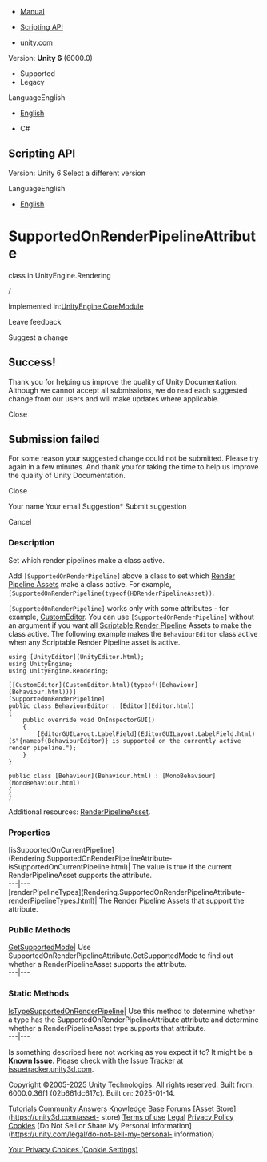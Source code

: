 [ ]()

  * [Manual](../Manual/index.html)
  * [Scripting API](../ScriptReference/index.html)

  * [unity.com](https://unity.com/)

Version: **Unity 6** (6000.0)

  * Supported
  * Legacy

LanguageEnglish

  * [English]()

  * C#

[ ](https://docs.unity3d.com)

## Scripting API

Version: Unity 6 Select a different version

LanguageEnglish

  * [English]()

# SupportedOnRenderPipelineAttribute

class in UnityEngine.Rendering

/

Implemented in:[UnityEngine.CoreModule](UnityEngine.CoreModule.html)

Leave feedback

Suggest a change

## Success!

Thank you for helping us improve the quality of Unity Documentation. Although
we cannot accept all submissions, we do read each suggested change from our
users and will make updates where applicable.

Close

## Submission failed

For some reason your suggested change could not be submitted. Please <a>try
again</a> in a few minutes. And thank you for taking the time to help us
improve the quality of Unity Documentation.

Close

Your name Your email Suggestion* Submit suggestion

Cancel

[ ]()

### Description

Set which render pipelines make a class active.

Add `[SupportedOnRenderPipeline]` above a class to set which [Render Pipeline
Assets](Rendering.RenderPipelineAsset.html) make a class active. For example,
`[SupportedOnRenderPipeline(typeof(HDRenderPipelineAsset))`.  
  
`[SupportedOnRenderPipeline]` works only with some attributes - for example,
[CustomEditor](CustomEditor.html). You can use `[SupportedOnRenderPipeline]`
without an argument if you want all [Scriptable Render
Pipeline](../Manual/ScriptableRenderPipeline.html) Assets to make the class
active. The following example makes the `BehaviourEditor` class active when
any Scriptable Render Pipeline asset is active.

    
    
    using [UnityEditor](UnityEditor.html);
    using UnityEngine;
    using UnityEngine.Rendering;  
      
    [[CustomEditor](CustomEditor.html)(typeof([Behaviour](Behaviour.html)))]
    [SupportedOnRenderPipeline]
    public class BehaviourEditor : [Editor](Editor.html)
    {
        public override void OnInspectorGUI()
        {
            [EditorGUILayout.LabelField](EditorGUILayout.LabelField.html)($"{nameof(BehaviourEditor)} is supported on the currently active render pipeline.");
        }
    }  
      
    public class [Behaviour](Behaviour.html) : [MonoBehaviour](MonoBehaviour.html)
    {
    }
    

Additional resources:
[RenderPipelineAsset](Rendering.RenderPipelineAsset.html).

### Properties

[isSupportedOnCurrentPipeline](Rendering.SupportedOnRenderPipelineAttribute-
isSupportedOnCurrentPipeline.html)| The value is true if the current
RenderPipelineAsset supports the attribute.  
---|---  
[renderPipelineTypes](Rendering.SupportedOnRenderPipelineAttribute-
renderPipelineTypes.html)| The Render Pipeline Assets that support the
attribute.  
  
### Public Methods

[GetSupportedMode](Rendering.SupportedOnRenderPipelineAttribute.GetSupportedMode.html)|
Use SupportedOnRenderPipelineAttribute.GetSupportedMode to find out whether a
RenderPipelineAsset supports the attribute.  
---|---  
  
### Static Methods

[IsTypeSupportedOnRenderPipeline](Rendering.SupportedOnRenderPipelineAttribute.IsTypeSupportedOnRenderPipeline.html)|
Use this method to determine whether a type has the
SupportedOnRenderPipelineAttribute attribute and determine whether a
RenderPipelineAsset type supports that attribute.  
---|---  
  
Is something described here not working as you expect it to? It might be a
**Known Issue**. Please check with the Issue Tracker at
[issuetracker.unity3d.com](https://issuetracker.unity3d.com).

Copyright ©2005-2025 Unity Technologies. All rights reserved. Built from:
6000.0.36f1 (02b661dc617c). Built on: 2025-01-14.

[Tutorials](https://unity3d.com/learn) [Community
Answers](https://answers.unity3d.com) [Knowledge
Base](https://support.unity3d.com/hc/en-us)
[Forums](https://forum.unity3d.com) [Asset Store](https://unity3d.com/asset-
store) [Terms of use](https://docs.unity3d.com/Manual/TermsOfUse.html)
[Legal](https://unity.com/legal) [Privacy
Policy](https://unity.com/legal/privacy-policy)
[Cookies](https://unity.com/legal/cookie-policy) [Do Not Sell or Share My
Personal Information](https://unity.com/legal/do-not-sell-my-personal-
information)

[Your Privacy Choices (Cookie Settings)](javascript:void\(0\);)

